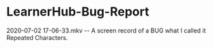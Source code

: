 # LearnerHub-Bug-Report
2020-07-02 17-06-33.mkv  -- A screen record of a BUG what I called it Repeated Characters.
